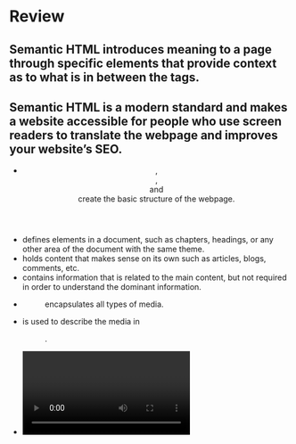 # Review

## Semantic HTML introduces meaning to a page through specific elements that provide context as to what is in between the tags.
## Semantic HTML is a modern standard and makes a website accessible for people who use screen readers to translate the webpage and improves your website’s SEO.
* <header>, <nav> , <main> and <footer> create the basic structure of the webpage.
* <section> defines elements in a document, such as chapters, headings, or any other area of the document with the same theme.
* <article> holds content that makes sense on its own such as articles, blogs, comments, etc.
* <aside> contains information that is related to the main content, but not required in order to understand the dominant information.
* <figure> encapsulates all types of media.
* <figcaption> is used to describe the media in <figure>.
* <video>, <embed>, and <audio> elements are used for media files.
